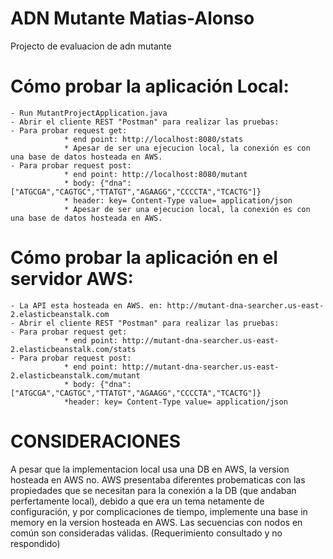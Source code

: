 # ADN Mutante Matias-Alonso
Projecto de evaluacion de adn mutante

# Cómo probar la aplicación Local: 
    - Run MutantProjectApplication.java
    - Abrir el cliente REST "Postman" para realizar las pruebas:
    - Para probar request get: 
                * end point: http://localhost:8080/stats
                * Apesar de ser una ejecucion local, la conexión es con una base de datos hosteada en AWS.
    - Para probar request post: 
                * end point: http://localhost:8080/mutant
                * body: {"dna": ["ATGCGA","CAGTGC","TTATGT","AGAAGG","CCCCTA","TCACTG"]}
                * header: key= Content-Type value= application/json
                * Apesar de ser una ejecucion local, la conexión es con una base de datos hosteada en AWS.
 
# Cómo probar la aplicación en el servidor AWS: 
    - La API esta hosteada en AWS. en: http://mutant-dna-searcher.us-east-2.elasticbeanstalk.com
    - Abrir el cliente REST "Postman" para realizar las pruebas:
    - Para probar request get: 
                * end point: http://mutant-dna-searcher.us-east-2.elasticbeanstalk.com/stats
    - Para probar request post: 
                * end point: http://mutant-dna-searcher.us-east-2.elasticbeanstalk.com/mutant
                * body: {"dna": ["ATGCGA","CAGTGC","TTATGT","AGAAGG","CCCCTA","TCACTG"]}
                *header: key= Content-Type value= application/json
    
# CONSIDERACIONES 
A pesar que la implementacion local usa una DB en AWS, la version hosteada en AWS no. AWS presentaba diferentes probematicas con las propiedades que se necesitan para la conexión a la DB (que andaban perfertamente local), debido a que era un tema netamente de configuración, y por complicaciones de tiempo, implemente una base in memory en la version hosteada en AWS.
Las secuencias con nodos en común son consideradas válidas. (Requerimiento consultado y no respondido)
